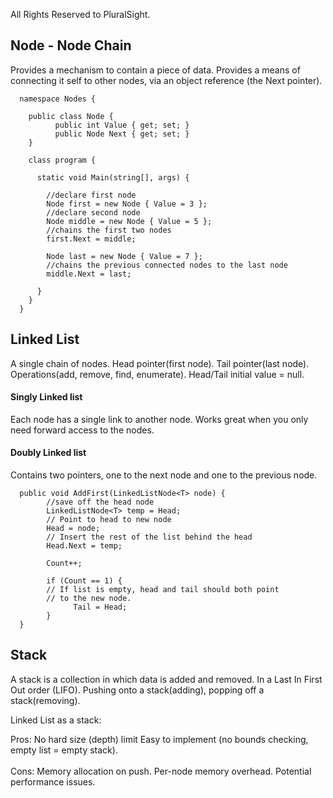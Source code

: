 All Rights Reserved to PluralSight. 

<h2>Node - Node Chain</h2> 
Provides a mechanism to contain a piece of data. Provides a means of connecting it self to other nodes, via an object reference (the Next pointer).

      namespace Nodes {
      
        public class Node {
              public int Value { get; set; }
              public Node Next { get; set; }
        }
        
        class program {
          
          static void Main(string[], args) {
          
            //declare first node
            Node first = new Node { Value = 3 };
            //declare second node
            Node middle = new Node { Value = 5 };
            //chains the first two nodes
            first.Next = middle;
            
            Node last = new Node { Value = 7 };
            //chains the previous connected nodes to the last node
            middle.Next = last;
            
          }
        }
      }

<h2>Linked List</h2>
A single chain of nodes. Head pointer(first node). Tail pointer(last node). Operations(add, remove, find, enumerate). Head/Tail initial value = null.

<h4>Singly Linked list</h4>
Each node has a single link to another node. Works great when you only need forward access to the nodes.
<h4>Doubly Linked list</h4>
Contains two pointers, one to the next node and one to the previous node.
 

      public void AddFirst(LinkedListNode<T> node) {
            //save off the head node
            LinkedListNode<T> temp = Head;
            // Point to head to new node
            Head = node;
            // Insert the rest of the list behind the head
            Head.Next = temp;
            
            Count++;
            
            if (Count == 1) {
            // If list is empty, head and tail should both point
            // to the new node.
                  Tail = Head;
            }
      }


<h2>Stack</h2>
A stack is a collection in which data is added and removed. In a Last In First Out order (LIFO).
Pushing onto a stack(adding), popping off a stack(removing).

Linked List as a stack:

Pros:
      No hard size (depth) limit
      Easy to implement (no bounds checking, empty list = empty stack).
 <br>     
Cons:
      Memory allocation on push.
      Per-node memory overhead.
      Potential performance issues.
      

